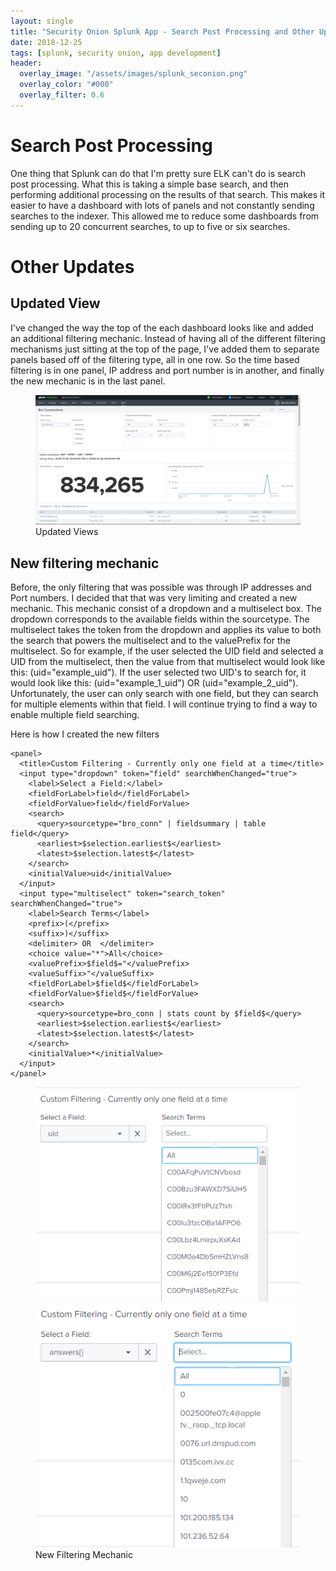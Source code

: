 ```yaml
---
layout: single
title: "Security Onion Splunk App - Search Post Processing and Other Updates"
date: 2018-12-25
tags: [splunk, security onion, app development]
header:
  overlay_image: "/assets/images/splunk_seconion.png"
  overlay_color: "#000"
  overlay_filter: 0.6
---
```


# Search Post Processing

One thing that Splunk can do that I'm pretty sure ELK can't do is search post processing.  What this is taking a simple base search, and then performing additional processing on the results of that search.  This makes it easier to have a dashboard with lots of panels and not constantly sending searches to the indexer.  This allowed me to reduce some dashboards from sending up to 20 concurrent searches, to up to five or six searches.

# Other Updates
## Updated View

I've changed the way the top of the each dashboard looks like and added an additional filtering mechanic.  Instead of having all of the different filtering mechanisms just sitting at the top of the page, I've added them to separate panels based off of the filtering type, all in one row.  So the time based filtering is in one panel, IP address and port number is in another, and finally the new mechanic is in the last panel.

<figure>
   <a href="/assets/images/seconion_app_updated_view.PNG"><img src="/assets/images/seconion_app_updated_view.PNG"></a>
   <figcaption>Updated Views</figcaption>
</figure>

## New filtering mechanic

Before, the only filtering that was possible was through IP addresses and Port numbers.  I decided that that was very limiting and created a new mechanic.  This mechanic consist of a dropdown and a multiselect box.  The dropdown corresponds to the available fields within the sourcetype.  The multiselect takes the token from the dropdown and applies its value to both the search that powers the multiselect and to the valuePrefix for the multiselect.  So for example, if the user selected the UID field and selected a UID from the multiselect, then the value from that multiselect would look like this: (uid="example_uid").  If the user selected two UID's to search for, it would look like this: (uid="example_1_uid") OR (uid="example_2_uid").  Unfortunately, the user can only search with one field, but they can search for multiple elements within that field.  I will continue trying to find a way to enable multiple field searching.

Here is how I created the new filters

```
<panel>
  <title>Custom Filtering - Currently only one field at a time</title>
  <input type="dropdown" token="field" searchWhenChanged="true">
    <label>Select a Field:</label>
    <fieldForLabel>field</fieldForLabel>
    <fieldForValue>field</fieldForValue>
    <search>
      <query>sourcetype="bro_conn" | fieldsummary | table field</query>
      <earliest>$selection.earliest$</earliest>
      <latest>$selection.latest$</latest>
    </search>
    <initialValue>uid</initialValue>
  </input>
  <input type="multiselect" token="search_token" searchWhenChanged="true">
    <label>Search Terms</label>
    <prefix>(</prefix>
    <suffix>)</suffix>
    <delimiter> OR  </delimiter>
    <choice value="*">All</choice>
    <valuePrefix>$field$="</valuePrefix>
    <valueSuffix>"</valueSuffix>
    <fieldForLabel>$field$</fieldForLabel>
    <fieldForValue>$field$</fieldForValue>
    <search>
      <query>sourcetype=bro_conn | stats count by $field$</query>
      <earliest>$selection.earliest$</earliest>
      <latest>$selection.latest$</latest>
    </search>
    <initialValue>*</initialValue>
  </input>
</panel>
```

<figure class="half">
   <a href="/assets/images/seconion_app_new_filtering-1.PNG"><img src="/assets/images/seconion_app_new_filtering-1.PNG"></a>
   <a href="/assets/images/seconion_app_new_filtering-2.PNG"><img src="/assets/images/seconion_app_new_filtering-2.PNG"></a>
   <figcaption>New Filtering Mechanic</figcaption>
</figure>
